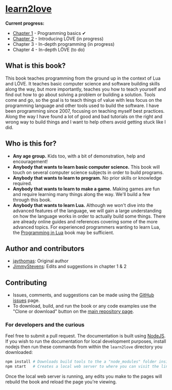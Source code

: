 # [learn2love](https://rvagamejams.com/learn2love/)

**Current progress:**
- [Chapter 1](https://rvagamejams.com/learn2love/pages/01-00-programming-basics.html) - Programming basics ✔
- [Chapter 2](https://rvagamejams.com/learn2love/pages/02-00-introducing-love.html) - Introducing LÖVE (in progress)
- Chapter 3 - In-depth programming (in progress)
- Chapter 4 - In-depth LÖVE (to do)

## What is this book?

This book teaches programming from the ground up in the context of Lua and LÖVE.
It teaches basic computer science and software building skills along the way, but more importantly, teaches you how to teach yourself and find out how to go about solving a problem or building a solution.
Tools come and go, so the goal is to teach things of value with less focus on the programming language and other tools used to build the software.
I have been programming since 2007, focusing on teaching myself best practices. Along the way I have found a lot of good and bad tutorials on the right and wrong way to build things and I want to help others avoid getting stuck like I did.

## Who is this for?

- **Any age group.** Kids too, with a bit of demonstration, help and encouragement!
- **Anybody that wants to learn basic computer science.** This book will touch on several computer science subjects in order to build programs.
- **Anybody that wants to learn to program.** No prior skills or knowledge required.
- **Anybody that wants to learn to make a game.** Making games are fun and require learning many things along the way. We'll build a few through this book.
- **Anybody that wants to learn Lua.** Although we won't dive into the advanced features of the language, we will gain a large understanding on how the language works in order to actually build some things. There are already online guides and references covering some of the more advanced topics. For experienced programmers wanting to learn Lua, the [Programming in Lua](https://www.lua.org/pil/contents.html) book may be sufficient.

## Author and contributors

- [jaythomas](https://github.com/jaythomas): Original author
- [JimmyStevens](https://github.com/JimmyStevens): Edits and suggestions in chapter 1 & 2

## Contributing

- Issues, comments, and suggestions can be made using the [GitHub issues](https://github.com/RVAGameJams/learn2love/issues) page.
- To download, build, and run the book or any code examples use the "Clone or download" button on the [main repository page](https://github.com/RVAGameJams/learn2love).

### For developers and the curious

Feel free to submit a pull request.
The documentation is built using [NodeJS](https://nodejs.org/en/).
If you wish to run the documentation for local development purposes, install nodejs then run these commands from within the `learn2love` directory you downloaded:

```sh
npm install # Downloads build tools to the a "node_modules" folder inside the directory
npm start   # Creates a local web server to where you can visit the link http://localhost:4000
```

Once the local web server is running, any edits you make to the pages will rebuild the book and reload the page you're viewing.
